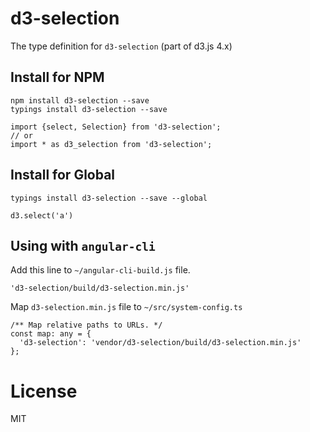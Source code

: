 # d3-selection

The type definition for `d3-selection` (part of d3.js 4.x)

## Install for NPM

```
npm install d3-selection --save
typings install d3-selection --save
```

```
import {select, Selection} from 'd3-selection';
// or
import * as d3_selection from 'd3-selection';
```

## Install for Global

```
typings install d3-selection --save --global
```

```
d3.select('a')
```

## Using with `angular-cli`

Add this line to `~/angular-cli-build.js` file.
```
'd3-selection/build/d3-selection.min.js'
```

Map `d3-selection.min.js` file to `~/src/system-config.ts`
```
/** Map relative paths to URLs. */
const map: any = {
  'd3-selection': 'vendor/d3-selection/build/d3-selection.min.js'
};
```

# License
MIT
